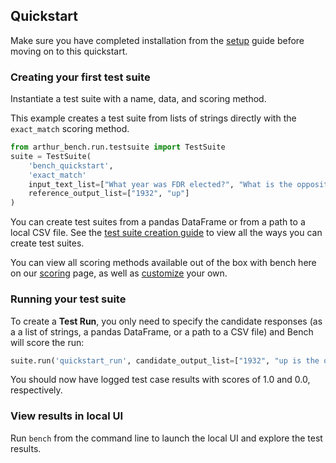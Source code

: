 ## Quickstart

Make sure you have completed installation from the [setup](setup.md) guide before moving on to this quickstart.

### Creating your first test suite

Instantiate a test suite with a name, data, and scoring method.

This example creates a test suite from lists of strings directly with the `exact_match` scoring method. 

```python
from arthur_bench.run.testsuite import TestSuite
suite = TestSuite(
    'bench_quickstart', 
    'exact_match'
    input_text_list=["What year was FDR elected?", "What is the opposite of down?"], 
    reference_output_list=["1932", "up"]
)
```

You can create test suites from a pandas DataFrame or from a path to a local CSV file. See the [test suite creation guide](creating_test_suites.md) to view all the ways you can create test suites.

You can view all scoring methods available out of the box with bench here on our [scoring](scoring.md) page, as well as [customize](custom_scoring.md) your own.

### Running your test suite

To create a **Test Run**, you only need to specify the candidate responses (as a a list of strings, a pandas DataFrame, or a path to a CSV file) and Bench will score the run:

```python
suite.run('quickstart_run', candidate_output_list=["1932", "up is the opposite of down"])
```

You should now have logged test case results with scores of 1.0 and 0.0, respectively.

### View results in local UI
Run `bench` from the command line to launch the local UI and explore the test results.

